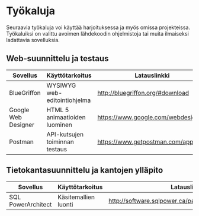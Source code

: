 # Työkaluja
Seuraavia työkaluja voi käyttää harjoituksessa ja myös omissa projekteissa. Työkaluiksi on valittu avoimen lähdekoodin ohjelmistoja
tai muita ilmaiseksi ladattavia sovelluksia.

## Web-suunnittelu ja testaus

| Sovellus | Käyttötarkoitus | Latauslinkki |
| --- | --- | --- |
BlueGriffon | WYSIWYG web-editointiohjelma | http://bluegriffon.org/#download
Google Web Designer | HTML 5 animaatioiden luominen | https://www.google.com/webdesigner/
Postman | API-kutsujen toiminnan testaus | https://www.getpostman.com/apps

## Tietokantasuunnittelu ja kantojen ylläpito

| Sovellus | Käyttötarkoitus | Latauslinkki |
| --- | --- | --- |
SQL PowerArchitect | Käsitemallien luonti  | http://software.sqlpower.ca/page/architect_download_os
